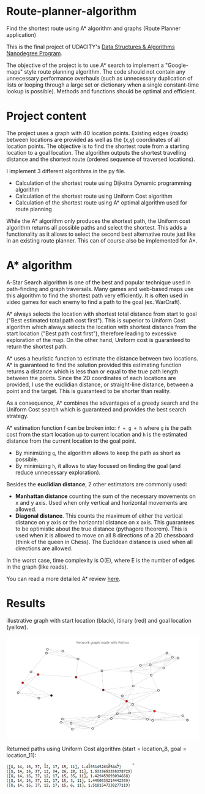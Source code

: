 # Route-planner-algorithm
Find the shortest route using A* algorithm and graphs (Route Planner application)

This is the final project of UDACITY's [Data Structures & Algorithms Nanodegree Program](https://www.udacity.com/course/data-structures-and-algorithms-nanodegree--nd256).

The objective of the project is to use A* search to implement a "Google-maps" style route planning algorithm. The code should not contain any unnecessary performance overhauls (such as unnecessary duplication of lists or looping through a large set or dictionary when a single constant-time lookup is possible). Methods and functions should be optimal and efficient. 

# Project content

The project uses a graph with 40 location points. Existing edges (roads) between locations are provided as well as the (x,y) coordinates of all location points.
The objective is to find the shortest route from a starting location to a goal location.
The algorithm outputs the shortest travelling distance and the shortest route (ordered sequence of traversed locations).


I implement 3 different algorithms in the py file.
- Calculation of the shortest route using Dijkstra Dynamic programming algorithm
- Calculation of the shortest route using Uniform Cost algorithm
- Calculation of the shortest route using A* optimal algorithm used for route planning

While the A* algorithm only produces the shortest path, the Uniform cost algorithm returns all possible paths and select the shortest. This adds a functionality as it allows to select the second best alternative route just like in an existing route planner. This can of course also be implemented for A*.

# A* algorithm

A-Star Search algorithm is one of the best and popular technique used in path-finding and graph traversals. Many games and web-based maps use this algorithm to find the shortest path very efficiently. It is often used in video games for each enemy to find a path to the goal (ex. WarCraft).

A* always selects the location with shortest total distance from start to goal ("Best estimated total path cost first"). This is superior to Uniform Cost algorithm which always selects the location with shortest distance from the start location ("Best path cost first"), therefore leading to excessive exploration of the map. On the other hand, Uniform cost is guaranteed to return the shortest path.

A* uses a heuristic function to estimate the distance between two locations. A* is guaranteed to find the solution provided this estimating function returns a distance which is less than or equal to the true path length between the points. Since the 2D coordinates of each locations are provided, I use the euclidian distance, or straight-line distance, between a point and the target. This is guaranteed to be shorter than reality.

As a consequence, A* combines the advantages of a greedy search and the Uniform Cost search which is guaranteed and provides the best search strategy.

A* estimation function f can be broken into: `f = g + h` where `g` is the path cost from the start location up to current location and `h` is the estimated distance from the current location to the goal point.
- By minimizing `g`, the algorithm allows to keep the path as short as possible.
- By minimizing `h`, it allows to stay focused on finding the goal (and reduce unnecessary exploration).

Besides the **euclidian distance**, 2 other estimators are commonly used:
- **Manhattan distance** counting the sum of the necessary movements on x and y axis. Used when only vertical and horizontal movements are allowed.
- **Diagonal distance**. This counts the maximum of either the vertical distance on y axis or the horizontal distance on x axis. This guarantees to be optimistic about the true distance (pythagore theorem). This is used when it is allowed to move on all 8 directions of a 2D chessboard (think of the queen in Chess).
The Euclidean distance is used when all directions are allowed.

In the worst case, time complexity is O(E), where E is the number of edges in the graph (like roads).

You can read a more detailed A* review [here](https://www.geeksforgeeks.org/a-search-algorithm/).

# Results

illustrative graph with start location (black), itinary (red) and goal location (yellow).

![](asset/newplot.png)

Returned paths using Uniform Cost algorithm (start = location_8, goal = location_11):

![](asset/paths_uniformCost.jpg)

